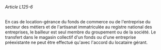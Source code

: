 ###### Article L125-6

En cas de location-gérance du fonds de commerce ou de l'entreprise du secteur des métiers et de l'artisanat immatriculée au registre national des entreprises, le bailleur est seul membre du groupement ou de la société. Le transfert dans le magasin collectif d'un fonds ou d'une entreprise préexistante ne peut être effectué qu'avec l'accord du locataire gérant.

